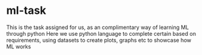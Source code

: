 # ml-task
This is the task assigned for us, as an complimentary way of learning ML through python
Here we use python language to complete certain based on requirements, using datasets to create plots, graphs etc to showcase how ML works
